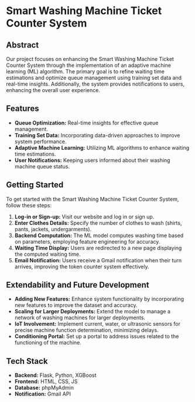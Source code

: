 # Smart Washing Machine Ticket Counter System

## Abstract
Our project focuses on enhancing the Smart Washing Machine Ticket Counter System through the implementation of an adaptive machine learning (ML) algorithm. The primary goal is to refine waiting time estimations and optimize queue management using training set data and real-time insights. Additionally, the system provides notifications to users, enhancing the overall user experience.

## Features
- **Queue Optimization:** Real-time insights for effective queue management.
- **Training Set Data:** Incorporating data-driven approaches to improve system performance.
- **Adaptive Machine Learning:** Utilizing ML algorithms to enhance waiting time estimations.
- **User Notifications:** Keeping users informed about their washing machine queue status.

## Getting Started
To get started with the Smart Washing Machine Ticket Counter System, follow these steps:

1. **Log-in or Sign-up:** Visit our website and log in or sign up.
2. **Enter Clothes Details:** Specify the number of clothes to wash (shirts, pants, jackets, undergarments).
3. **Backend Computation:** The ML model computes washing time based on parameters, employing feature engineering for accuracy.
4. **Waiting Time Display:** Users are redirected to a new page displaying the computed waiting time.
5. **Email Notification:** Users receive a Gmail notification when their turn arrives, improving the token counter system effectively.

## Extendability and Future Development

- **Adding New Features:** Enhance system functionality by incorporating new features to improve the dataset and accuracy.
- **Scaling for Larger Deployments:** Extend the model to manage a network of washing machines for larger deployments.
- **IoT Involvement:** Implement current, water, or ultrasonic sensors for precise machine function determination, minimizing delays.
- **Conditioning Portal:** Set up a portal to address issues related to the functioning of the machine.

## Tech Stack
- **Backend:** Flask, Python, XGBoost
- **Frontend:** HTML, CSS, JS
- **Database:** phpMyAdmin
- **Notification:** Gmail API



